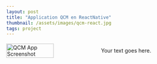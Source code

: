 ```yaml
---
layout: post
title: "Application QCM en ReactNative"
thumbnail: /assets/images/qcm-react.jpg
tags: project
---
```


<div style="display: flex; align-items: center;">
  <img src="{{site.baseurl}}/assets/images/qcm-react.jpg" alt="QCM App Screenshot" style="width: 50%;">
  <p>Your text goes here.</p>
</div>
